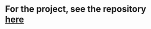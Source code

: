# For the project, see the repository <a href="https://github.com/bokuan/Serverless_SDSS_Astronomical_Object_Classification" target="_blank">here</a> #
